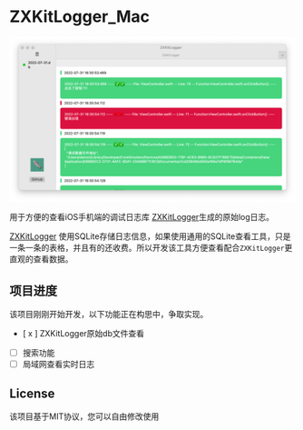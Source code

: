 # ZXKitLogger_Mac

![](./preview/Jietu20220731-212644.png)

用于方便的查看iOS手机端的调试日志库 [ZXKitLogger](https://github.com/DamonHu/ZXKitLogger)生成的原始log日志。

[ZXKitLogger](https://github.com/DamonHu/ZXKitLogger) 使用SQLite存储日志信息，如果使用通用的SQLite查看工具，只是一条一条的表格，并且有的还收费。所以开发该工具方便查看配合`ZXKitLogger`更直观的查看数据。

## 项目进度

该项目刚刚开始开发，以下功能正在构思中，争取实现。

- [ x ] ZXKitLogger原始db文件查看
- [ ] 搜索功能
- [ ]  局域网查看实时日志

## License

该项目基于MIT协议，您可以自由修改使用